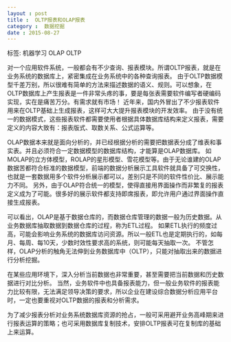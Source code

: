 ```yaml
---
layout : post
title :  OLTP报表和OLAP报表
category :  数据挖掘
date : 2015-08-27
---
```


标签: 机器学习 OLAP OLTP

<!-- more -->



对一个应用软件系统，一般都会有不少查询、报表模块。所谓OLTP报表，就是在业务系统的数据库上，紧密集成在业务系统中的各种查询报表。
由于OLTP数据模型千差万别，所以很难有简单的方法来描述数据的语义、规则。可以想象，在OLTP数据库上产生报表是一件非常头疼的事，要是每张表需要软件编写者硬编码实现，实在是痛苦万分。有需求就有市场！
近年来，国内外冒出了不少报表软件用来在OLTP基础上生成报表，这样可大大提升报表模块的开发效率。
由于没有统一的数据模式，这些报表软件都需要使用者根据具体数据库结构来定义报表，需要定义的内容大致有：报表版式、取数关系、公式运算等。

OLAP数据本来就是面向分析的，并已经根据分析的需要把数据表分成了维表和事实表。并且必须符合一定数据模型的数据库结构，才能算是OLAP数据库。
如MOLAP的立方体模型，ROLAP的星形模型、雪花模型等。由于无论谁建的OLAP数据苦都符合标准的数据模型，前端的数据分析展示工具软件就具备了可交换性，也就是一套数据用多个软件分析展示都可以，差别只是不同的软件性价比、展示能力不同。
另外，由于OLAP符合统一的模型，使得直接用界面操作而非繁复的报表定义成为了可能。很多好的展示软件都支持即席报表，即允许用户通过界面操作直接生成报表。

可以看出，OLAP是基于数据仓库的，而数据仓库管理的数据一般为历史数据。从业务数据库抽取数据到数据仓库的过程，称为ETL过程。
如果ETL执行的频度过高，可能会影响业务系统的数据库访问资源。所以一般ETL也是定期执行的，如每月、每周、每10天，少数时效性要求高的系统，则可能每天抽取一次。
不管怎样，OLAP分析的触角无法伸到业务数据库中（OLTP），只能对抽取出来的数据进行分析挖掘。

在某些应用环境下，深入分析当前数据也非常重要，甚至需要把当前数据和历史数据进行对比分析。
当然，业务软件中也具备报表能力，但一般业务软件的报表能力比较有限，无法满足领导决策的要求，所以企业在建设综合数据分析应用平台时，一定也要重视对OLTP数据的报表和分析需求。

为了减少报表分析对业务系统数据库资源的抢占，一般可采用避开业务高峰期来进行报表运算的策略；也可采用数据库复制技术，安排OLTP报表可在复制库的基础上来运算。

